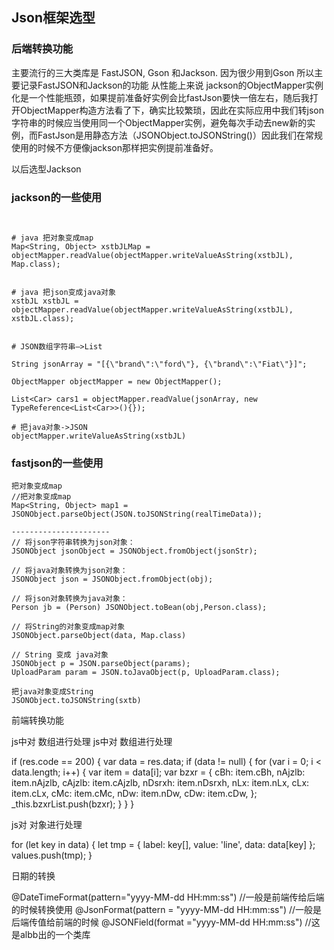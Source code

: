 ## Json框架选型
### 后端转换功能
主要流行的三大类库是 FastJSON, Gson 和Jackson. 因为很少用到Gson 所以主要记录FastJSON和Jackson的功能
从性能上来说
jackson的ObjectMapper实例化是一个性能瓶颈，如果提前准备好实例会比fastJson要快一倍左右，随后我打开ObjectMapper构造方法看了下，确实比较繁琐，因此在实际应用中我们转json字符串的时候应当使用同一个ObjectMapper实例，避免每次手动去new新的实例，而FastJson是用静态方法（JSONObject.toJSONString()）因此我们在常规使用的时候不方便像jackson那样把实例提前准备好。

以后选型Jackson

### jackson的一些使用

```aidl


# java 把对象变成map 
Map<String, Object> xstbJLMap = objectMapper.readValue(objectMapper.writeValueAsString(xstbJL), Map.class);


# java 把json变成java对象 
xstbJL xstbJL = objectMapper.readValue(objectMapper.writeValueAsString(xstbJL), xstbJL.class);


# JSON数组字符串–>List

String jsonArray = "[{\"brand\":\"ford\"}, {\"brand\":\"Fiat\"}]";

ObjectMapper objectMapper = new ObjectMapper();

List<Car> cars1 = objectMapper.readValue(jsonArray, new TypeReference<List<Car>>(){});

# 把java对象->JSON
objectMapper.writeValueAsString(xstbJL)

```

### fastjson的一些使用
```
把对象变成map
//把对象变成map
Map<String, Object> map1 = JSONObject.parseObject(JSON.toJSONString(realTimeData));

----------------------
// 将json字符串转换为json对象：
JSONObject jsonObject = JSONObject.fromObject(jsonStr);

// 将java对象转换为json对象：
JSONObject json = JSONObject.fromObject(obj);

// 将json对象转换为java对象：
Person jb = (Person) JSONObject.toBean(obj,Person.class);

// 将String的对象变成map对象
JSONObject.parseObject(data, Map.class)

// String 变成 java对象
JSONObject p = JSON.parseObject(params);
UploadParam param = JSON.toJavaObject(p, UploadParam.class);

把java对象变成String
JSONObject.toJSONString(sxtb)
```

前端转换功能

js中对 数组进行处理
js中对 数组进行处理

if (res.code == 200) {
    var data = res.data;
    if (data != null) {
        for (var i = 0; i < data.length; i++) {
            var item = data[i];
            var bzxr = {
                cBh: item.cBh,
                nAjzlb: item.nAjzlb,
                cAjzlb: item.cAjzlb,
                nDsrxh: item.nDsrxh,
                nLx: item.nLx,
                cLx: item.cLx,
                cMc: item.cMc,
                nDw: item.nDw,
                cDw: item.cDw,
            };
            _this.bzxrList.push(bzxr);
        }
    }
}

js对 对象进行处理

for (let key in data) {
    let tmp = {
        label: key[],
        value: 'line',
        data: data[key]
    };
    values.push(tmp);
}



日期的转换

@DateTimeFormat(pattern="yyyy-MM-dd HH:mm:ss") //一般是前端传给后端的时候转换使用
@JsonFormat(pattern = "yyyy-MM-dd HH:mm:ss") //一般是后端传值给前端的时候
@JSONField(format ="yyyy-MM-dd HH:mm:ss") //这是albb出的一个类库






